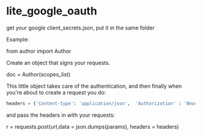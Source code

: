 # lite_google_oauth

get your google client_secrets.json, put it in the same folder

Example:

from author import Author


Create an object that signs your requests. 

doc = Author(scopes_list)

This little object takes care of the authentication, and then finally when you're about to create a request you do: 
```python
headers = {'Content-type': 'application/json',  'Authorization' : 'Bearer %s' % doc.sign({})['access_token']}
```
and pass the headers in with your requests: 

r = requests.post(url,data = json.dumps(params),  headers = headers)
